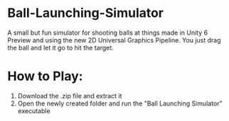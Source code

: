# Ball-Launching-Simulator
A small but fun simulator for shooting balls at things made in Unity 6 Preview and using the new 2D Universal Graphics Pipeline. You just drag the ball and let it go to hit the target.

# How to Play:
1. Download the .zip file and extract it
2. Open the newly created folder and run the "Ball Launching Simulator" executable
